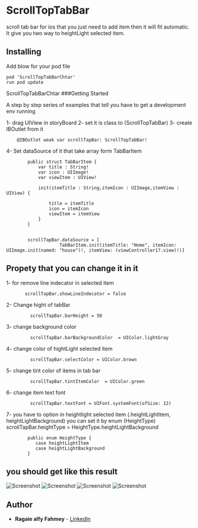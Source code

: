 # ScrollTopTabBar
scroll tab bar for ios that you just need to add item then it will fit automatic. It give you two way to heightLight selected item.

##  Installing
 Add blow for your pod file 
   ```
   pod 'ScrollTopTabBarChtar' 
   run pod update
   ```
 ScrollTopTabBarChtar
###Getting Started

A step by step series of examples that tell you have to get a development env running

1- drag UIView in storyBoard
2- set it is class to  (ScrollTopTabBar)
3- create IBOutlet from it 
```
    @IBOutlet weak var scrollTapBar: ScrollTopTabBar!
```
4- Set dataSource of it that take array form  TabBarItem

```
        public struct TabBarItem {
            var title : String!
            var icon : UIImage!
            var viewItem : UIView!

            init(itemTitle : String,itemIcon : UIImage,itemView : UIView) {

                title = itemTitle
                icon = itemIcon
                viewItem = itemView
            }
        }


        scrollTapBar.dataSource = [
                    TabBarItem.init(itemTitle: "Home", itemIcon: UIImage.init(named: "house")!, itemView: (viewController1?.view)!)]

```

## Propety that you can change it in it 

1- for remove line indecator in selected item 
  ```
         scrollTapBar.showLineIndecator = false
   ```
2- Change hight of tabBar 
```
         scrollTapBar.barHeight = 50
```
3- change background color 
```
         scrollTapBar.barBackgroundColor  = UIColor.lightGray
```
4- change color of hightLight selected item 
```
         scrollTapBar.selectColor = UIColor.brown
```
5- change tint color of items in tab bar 
```
         scrollTapBar.tintItemColor  = UIColor.green
```
6- change item text font 
```
         scrollTapBar.textFont = UIFont.systemFont(ofSize: 12)
```
7- you have to option in heightlight selected item (.heightLightItem, heightLightBackground) you can set it by enum (HeightType)
         scrollTapBar.heightType  = HeightType.heightLightBackground  
 ```       
         public enum HeightType {
            case heightLightItem
            case heightLightBackground 
         }
  ``` 

  
## you should get like this result 

![Screenshot](https://github.com/ragaie/ScrollTopTabBar/blob/master/ScrollTopTabBar/screen%20shot%20/Screen%20Shot%202018-01-18%20at%202.42.56%20PM.png)
![Screenshot](https://github.com/ragaie/ScrollTopTabBar/blob/master/ScrollTopTabBar/screen%20shot%20/Screen%20Shot%202018-01-18%20at%202.44.14%20PM.png)
![Screenshot](https://github.com/ragaie/ScrollTopTabBar/blob/master/ScrollTopTabBar/screen%20shot%20/Screen%20Shot%202018-01-18%20at%202.47.51%20PM.png)
![Screenshot](https://github.com/ragaie/ScrollTopTabBar/blob/master/ScrollTopTabBar/screen%20shot%20/Screen%20Shot%202018-01-18%20at%202.44.14%20PM.png)


## Author

* **Ragaie alfy Fahmey**  - [LinkedIn](www.linkedin.com/in/ragaie-alfy)
